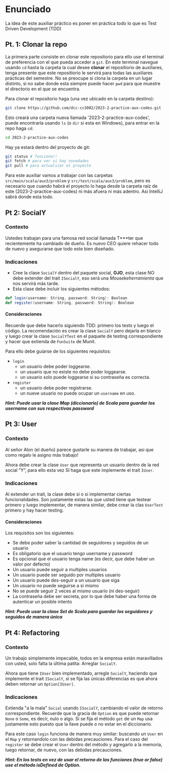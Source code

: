 # Enunciado
La idea de este auxiliar práctico es poner en práctica todo lo que es Test Driven Development (TDD)

## Pt. 1: Clonar la repo
La primera parte consiste en clonar este repositorio para ello use el terminal de preferencia con el que pueda acceder a `git`.
En este terminal navegue usando `cd` hasta la carpeta la cual desee **clonar** el repositiorio de auxiliares, tenga presente
que este repositiorio le servirá para todas las auxiliares prácticas del semestre. No se preocupe si clona la carpeta en un lugar distinto,
si no sabe donde esta siempre puede hacer `pwd` para que muestre el directorio en el que se encuentra.

Para clonar el repositorio haga (una vez ubicado en la carpeta destino):
```bash
git clone https://github.com/dcc-cc3002/2023-2-practice-aux-codes.git
```

Esto creará una carpeta nueva llamada '2023-2-practice-aux-codes', puede encontrarla usando `ls` (o `dir` si esta en Windows), para entrar en
la repo haga `cd`:
```bash
cd 2023-2-practice-aux-codes
```

Hay ya estará dentro del proyecto de git:
```bash
git status # funciona!!
git fetch # para ver si hay novedades
git pull # para actualizar el proyecto
```

Para este auxiliar vamos a trabajar con las carpetas `src/main/scala/aux3/problem` y `src/test/scala/aux3/problem`, pero es necesario que cuando
habrá el proyecto lo haga desde la carpeta raíz de este (2023-2-practice-aux-codes) ni más afuera ni más adentro. Asi IntelliJ sabrá donde esta todo.

## Pt 2: SocialY
### Contexto

Ustedes trabajan para una famosa red social llamada T***ter que recientemente ha cambiado de dueño. Es nuevo CEO quiere rehacer todo de nuevo y asegurarse que todo este bien diseñado. 

### Indicaciones
- Cree la clase `SocialY` dentro del paquete social, **OJO**, esta clase NO debe extender del trait `ISocialY`, eso será una *Mousekeherramienta* que nos servirá más tarde.
- Esta clase debe incluir los siguientes métodos:
```scala
def login(username: String, password: String): Boolean
def register(username: String, password: String): Boolean
```

#### Consideraciones
Recuerde que debe hacerlo siguiendo TDD: primero los tests y luego el código. La recomendación es crear la clase `SocialY` pero dejarla en blanco y luego crear la clase `SocialYTest` en el paquete de testing correspondiente y hacer que extienda de  `FunSuite` de Munit.

Para ello debe guiarse de los siguientes requisitos:
- `login`
    - un usuario debe poder loggearse.
    - un usuario que no existe no debe poder loggearse.
    - un usuario solo puede loggearse si su contraseña es correcta.
- `register`
    - un usuario debe poder registrarse.
    - un nueve usuario no puede ocupar un `username` en uso.

***Hint: Puede usar la clase Map (diccionario) de Scala para guardar los username con sus respectivas password***

## Pt 3: User
### Contexto
Al señor Alon (el dueño) parece gustarle su manera de trabajar, asi que como regalo le asigno más trabajo!

Ahora debe crear la clase `User` que representa un usuario dentro de la red social “Y”, para ello esta vez SI haga que este implemente el trait `IUser`.

### Indicaciones
Al extender un trait, la clase debe si o si implementar ciertas funcionalidades. Son justamente estas las que usted tiene que testear primero y luego implementar, de manera similar, debe crear la clas `UserTest` primero y hay hacer testing.

#### Consideraciones
Los requisitos son los siguientes:
- Se debe poder saber la cantidad de seguidores y seguidos de un usuario
- Es obligatorio que el usuario tengo username y password
- Es opcional que el usuario tenga name (es decir, que debe haber un valor por defecto)
- Un usuario puede seguir a multiples usuarios
- Un usuario puede ser seguido por multiples usuario
- Un usuario puede des-seguir a un usuario que siga
- Un usuario no puede seguirse a si mismo
- No se puede seguir 2 veces al mismo usuario (ni des-seguir)
- La contraseña debe ser secreta, por lo que debe haber una forma de autenticar un posible intento

***Hint: Puede usar la clase Set de Scala para guardar los seguidores y seguidos de manera única***

## Pt 4: Refactoring
### Contexto
Un trabajo simplemente impecable, todos en la empresa están maravillados con usted, solo falta la última patita: Arreglar `SocialY`.

Ahora que tiene `IUser` bien implementado, arregle `SocialY`, haciendo que implemente el trait `ISocialY`, si se fija las únicas diferencias es que ahora deben retornar un `Option[IUser]`.

### Indicaciones
Extienda "a la mala" `Social` usando `ISocialY`, cambiando el valor de retorno correspondiente. Recuerde que la gracia de `Option` es que puede retornar `None` o `Some`, es decir, nulo o algo. Si se fija el método `get` de un `Map` usa justamente esto puesto que la llave puede o no estar en el diccionario.

Para este caso `login` funciona de manera muy similar: buscando un `User` en el `Map` y retornandolo con las debidas precauciones. Para el caso del `register` se debe crear el `User` dentro del método y agregarlo a la memoria, luego retornar, de nuevo, con las debidas precauciones.


***Hint:
 En los tests en vez de usar el retorno de las funciones (true or false) use el método isDefined de Option.***








<!-- # TTD -->
<!-- ## Basico (Option) -->
<!-- Correr los tests de `Social` y revisar que tests fallan.  -->
<!---->
<!-- Detalle: -->
<!-- - Arreglar `login`: no verifica si la password es correcta, implememntar el método auth -->
<!-- - Arreglar `register`: no verifica si el usuario existe. -->
<!---->
<!-- Idea: entender la utilidad de testear las funcionalidades deseadas y como se hacen los tests con unos ejemplos -->
<!---->
<!-- ## Intermedio (Testing only) -->
<!-- Hacer tests para las funcionalidades de `Post` -->
<!---->
<!-- Detalle: -->
<!-- - Añadir tests para verificar el content y el owner -->
<!-- - Añadir tests para dar y quitar likes -->
<!---->
<!-- Idea: Unos pocos tests para soltar la mano, el codigo de Posts se entrega completo y listo, solo hacer testing. Sirve para ver la funcionalidad de la estructua Set. -->
<!---->
<!-- ## Dificil (TTD) -->
<!-- Implementar las funcionalidades especificadas en el `trait` `IUser` de buena forma  -->
<!---->
<!-- Detalle: -->
<!-- - Solo tiene el trait, la clase no existe, por lo que se debe crear de 0 -->
<!-- - Primero se hacen los tests -->
<!-- - Luego se hace la implementación -->
<!---->
<!-- Idea: User es relativamente sencillo. Crear un test por cada metodo como minimo. -->
<!---->
<!-- ## Propuesto (Muy dificil (?)) -->
<!-- Extender Post para añadir comentarios y extender Social y User para añadir un buscador de posts de usuarios. -->
<!---->
<!-- Detalle: -->
<!-- - Post debe usar un ArrayBuffer de otros posts para añadir comentarios, y se debe añadir un método en el User para comentar. -->
<!-- - User debe tener un ArrayBuffer de sus posts. -->
<!-- - Social debe preguntarle al User sobre sus posts y entregarlo. -->
<!---->
<!-- Idea: Que sea similar a un "proyecto" de software, en el sentido de que en el enunciado este como "historia de usuario" pero más técnica para guiar la implementacion -->
